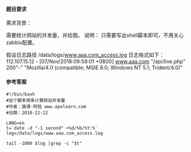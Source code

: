 #### 题目要求
需求背景：

需要统计网站的并发量，并绘图。
说明： 只需要写出shell脚本即可，不用关心zabbix配置。

假设日志路径 /data/logs/www.aaa.com_access.log
日志格式如下：
112.107.15.12 - [07/Nov/2018:09:59:01 +0800] www.aaa.com "/api/live.php" 200"-" "Mozilla/4.0 (compatible; MSIE 8.0; Windows NT 5.1; Trident/4.0)"

#### 参考答案
```
#!/bin/bash
#这个脚本用来计算网站并发量
#作者：猿课-阿铭 www.apelearn.com
#日期：2018-12-12

LANG=en
t=`date -d "-1 second" +%d/%b/%Y:%`
log=/data/logs/www.aaa.com_access.log

tail -1000 $log |grep -c "$t"

```
